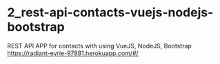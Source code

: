 # 2_rest-api-contacts-vuejs-nodejs-bootstrap
 REST API APP for contacts with using VueJS, NodeJS, Bootstrap
 https://radiant-eyrie-97881.herokuapp.com/#/
